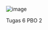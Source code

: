 ![image](https://github.com/user-attachments/assets/a8f1d7d6-f9cc-4b58-bfb3-9f939d269398)

Tugas 6 PBO 2
